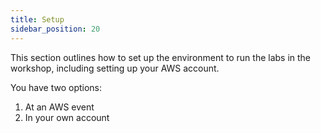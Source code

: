 ```yaml
---
title: Setup
sidebar_position: 20
---
```


This section outlines how to set up the environment to run the labs in the workshop, including setting up your AWS account.

You have two options:
1. At an AWS event
2. In your own account
